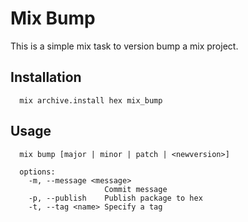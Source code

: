 # Mix Bump

This is a simple mix task to version bump a mix project.

## Installation

```
  mix archive.install hex mix_bump
```

## Usage

```
  mix bump [major | minor | patch | <newversion>]

  options:
    -m, --message <message>
                     Commit message
    -p, --publish    Publish package to hex
    -t, --tag <name> Specify a tag
```
